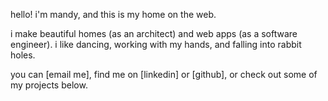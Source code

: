 <!-- home page  -->
hello! i'm mandy, and this is my home on the web.

i make beautiful homes (as an architect) and web apps (as a software engineer). i like dancing, working with my hands, and falling into rabbit holes.

you can [email me], find me on [linkedin] or [github], or check out some of my projects below.
<br/>
<br/>
<br/>

